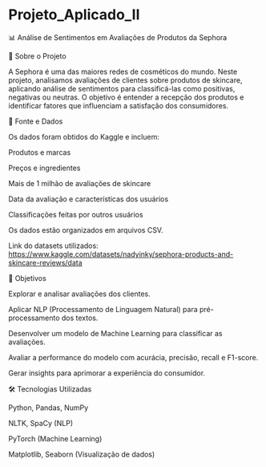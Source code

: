 # Projeto_Aplicado_II
📊 Análise de Sentimentos em Avaliações de Produtos da Sephora

📌 Sobre o Projeto

A Sephora é uma das maiores redes de cosméticos do mundo. Neste projeto, analisamos avaliações de clientes sobre produtos de skincare, aplicando análise de sentimentos para classificá-las como positivas, negativas ou neutras. O objetivo é entender a recepção dos produtos e identificar fatores que influenciam a satisfação dos consumidores.

📂 Fonte e Dados

Os dados foram obtidos do Kaggle e incluem:

Produtos e marcas

Preços e ingredientes

Mais de 1 milhão de avaliações de skincare

Data da avaliação e características dos usuários

Classificações feitas por outros usuários

Os dados estão organizados em arquivos CSV.

Link do datasets utilizados: https://www.kaggle.com/datasets/nadyinky/sephora-products-and-skincare-reviews/data

🎯 Objetivos

Explorar e analisar avaliações dos clientes.

Aplicar NLP (Processamento de Linguagem Natural) para pré-processamento dos textos.

Desenvolver um modelo de Machine Learning para classificar as avaliações.

Avaliar a performance do modelo com acurácia, precisão, recall e F1-score.

Gerar insights para aprimorar a experiência do consumidor.

🛠 Tecnologias Utilizadas

Python, Pandas, NumPy

NLTK, SpaCy (NLP)

PyTorch (Machine Learning)

Matplotlib, Seaborn (Visualização de dados)

